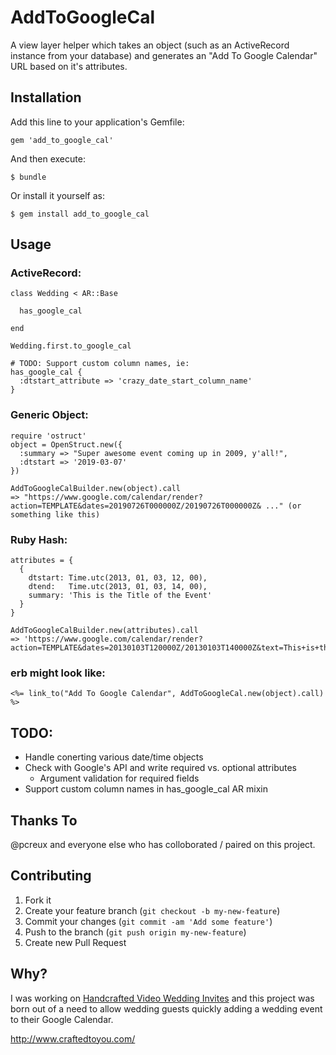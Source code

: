 # AddToGoogleCal

A view layer helper which takes an object (such as an ActiveRecord instance from your database) and generates an "Add To Google Calendar" URL based on it's attributes.

## Installation

Add this line to your application's Gemfile:

    gem 'add_to_google_cal'

And then execute:

    $ bundle

Or install it yourself as:

    $ gem install add_to_google_cal

## Usage

### ActiveRecord:

    class Wedding < AR::Base

      has_google_cal

    end

    Wedding.first.to_google_cal

    # TODO: Support custom column names, ie:
    has_google_cal {
      :dtstart_attribute => 'crazy_date_start_column_name'
    }

### Generic Object:

    require 'ostruct'
    object = OpenStruct.new({
      :summary => "Super awesome event coming up in 2009, y'all!",
      :dtstart => '2019-03-07'
    })

    AddToGoogleCalBuilder.new(object).call
    => "https://www.google.com/calendar/render?action=TEMPLATE&dates=20190726T000000Z/20190726T000000Z& ..." (or something like this)

### Ruby Hash:

    attributes = {
      {
        dtstart: Time.utc(2013, 01, 03, 12, 00),
        dtend:   Time.utc(2013, 01, 03, 14, 00),
        summary: 'This is the Title of the Event'
      }
    }

    AddToGoogleCalBuilder.new(attributes).call
    => 'https://www.google.com/calendar/render?action=TEMPLATE&dates=20130103T120000Z/20130103T140000Z&text=This+is+the+Title+of+the+Event'


### erb might look like:

    <%= link_to("Add To Google Calendar", AddToGoogleCal.new(object).call) %>


## TODO:

* Handle conerting various date/time objects
* Check with Google's API and write required vs. optional attributes
  * Argument validation for required fields
* Support custom column names in has_google_cal AR mixin


## Thanks To

@pcreux and everyone else who has colloborated / paired on this project.



## Contributing

1. Fork it
2. Create your feature branch (`git checkout -b my-new-feature`)
3. Commit your changes (`git commit -am 'Add some feature'`)
4. Push to the branch (`git push origin my-new-feature`)
5. Create new Pull Request



## Why?

I was working on [Handcrafted Video Wedding Invites](http://www.craftedtoyou.com/) and this project was born out of a need to allow wedding guests quickly adding a wedding event to their Google Calendar.

http://www.craftedtoyou.com/
